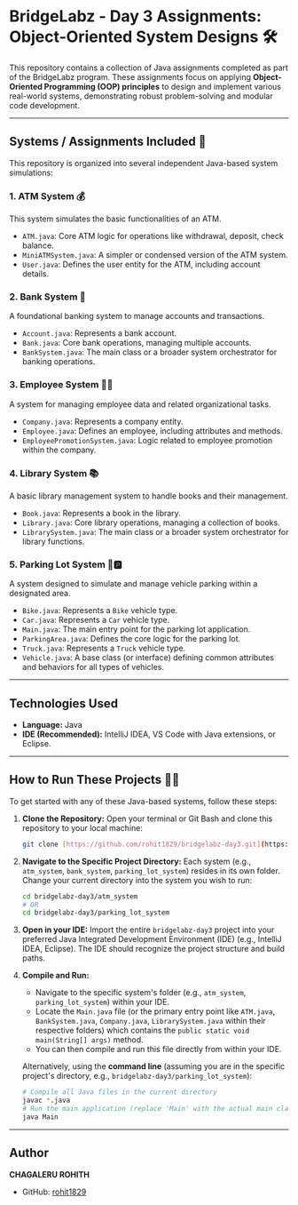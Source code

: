 # BridgeLabz - Day 3 Assignments: Object-Oriented System Designs 🛠️

This repository contains a collection of Java assignments completed as part of the BridgeLabz program. These assignments focus on applying **Object-Oriented Programming (OOP) principles** to design and implement various real-world systems, demonstrating robust problem-solving and modular code development.

---

## Systems / Assignments Included 📂

This repository is organized into several independent Java-based system simulations:

### 1. ATM System 💰

This system simulates the basic functionalities of an ATM.

* `ATM.java`: Core ATM logic for operations like withdrawal, deposit, check balance.
* `MiniATMSystem.java`: A simpler or condensed version of the ATM system.
* `User.java`: Defines the user entity for the ATM, including account details.

### 2. Bank System 🏦

A foundational banking system to manage accounts and transactions.

* `Account.java`: Represents a bank account.
* `Bank.java`: Core bank operations, managing multiple accounts.
* `BankSystem.java`: The main class or a broader system orchestrator for banking operations.

### 3. Employee System 🧑‍💼

A system for managing employee data and related organizational tasks.

* `Company.java`: Represents a company entity.
* `Employee.java`: Defines an employee, including attributes and methods.
* `EmployeePromotionSystem.java`: Logic related to employee promotion within the company.

### 4. Library System 📚

A basic library management system to handle books and their management.

* `Book.java`: Represents a book in the library.
* `Library.java`: Core library operations, managing a collection of books.
* `LibrarySystem.java`: The main class or a broader system orchestrator for library functions.

### 5. Parking Lot System 🚗🅿️

A system designed to simulate and manage vehicle parking within a designated area.

* `Bike.java`: Represents a `Bike` vehicle type.
* `Car.java`: Represents a `Car` vehicle type.
* `Main.java`: The main entry point for the parking lot application.
* `ParkingArea.java`: Defines the core logic for the parking lot.
* `Truck.java`: Represents a `Truck` vehicle type.
* `Vehicle.java`: A base class (or interface) defining common attributes and behaviors for all types of vehicles.

---

## Technologies Used

* **Language:** Java
* **IDE (Recommended):** IntelliJ IDEA, VS Code with Java extensions, or Eclipse.

---

## How to Run These Projects 🏃‍♂️

To get started with any of these Java-based systems, follow these steps:

1.  **Clone the Repository:**
    Open your terminal or Git Bash and clone this repository to your local machine:
    ```bash
    git clone [https://github.com/rohit1829/bridgelabz-day3.git](https://github.com/rohit1829/bridgelabz-day3.git)
    ```

2.  **Navigate to the Specific Project Directory:**
    Each system (e.g., `atm_system`, `bank_system`, `parking_lot_system`) resides in its own folder. Change your current directory into the system you wish to run:
    ```bash
    cd bridgelabz-day3/atm_system
    # OR
    cd bridgelabz-day3/parking_lot_system
    ```

3.  **Open in your IDE:**
    Import the entire `bridgelabz-day3` project into your preferred Java Integrated Development Environment (IDE) (e.g., IntelliJ IDEA, Eclipse). The IDE should recognize the project structure and build paths.

4.  **Compile and Run:**
    * Navigate to the specific system's folder (e.g., `atm_system`, `parking_lot_system`) within your IDE.
    * Locate the `Main.java` file (or the primary entry point like `ATM.java`, `BankSystem.java`, `Company.java`, `LibrarySystem.java` within their respective folders) which contains the `public static void main(String[] args)` method.
    * You can then compile and run this file directly from within your IDE.

    Alternatively, using the **command line** (assuming you are in the specific project's directory, e.g., `bridgelabz-day3/parking_lot_system`):
    ```bash
    # Compile all Java files in the current directory
    javac *.java
    # Run the main application (replace 'Main' with the actual main class for other systems)
    java Main
    ```

---

## Author

**CHAGALERU ROHITH**
* GitHub: [rohit1829](https://github.com/rohit1829)
